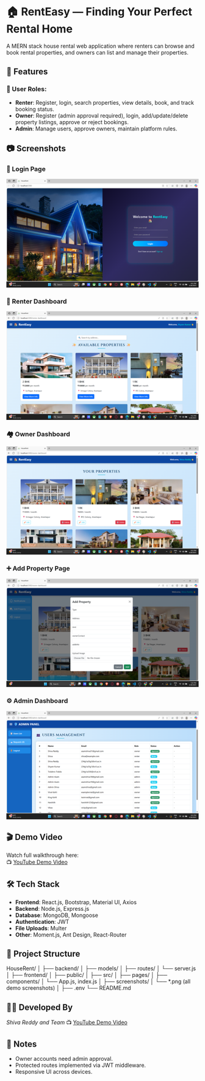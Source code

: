 # 🏠 RentEasy — Finding Your Perfect Rental Home

A MERN stack house rental web application where renters can browse and book rental properties, and owners can list and manage their properties.


## 🚀 Features

### 👤 User Roles:
- **Renter**: Register, login, search properties, view details, book, and track booking status.
- **Owner**: Register (admin approval required), login, add/update/delete property listings, approve or reject bookings.
- **Admin**: Manage users, approve owners, maintain platform rules.

## 📷 Screenshots

### 🔐 Login Page
![Login Page](./frontend/screenshots/login-page.png)

### 📝 Renter Dashboard
![Renter Dashboard](./frontend/screenshots/renter-page.png)

### 🏘️ Owner Dashboard
![Owner Dashboard](./frontend/screenshots/owner-page.png)

### ➕ Add Property Page
![Add Property](./frontend/screenshots/add-property.png)

### ⚙️ Admin Dashboard
![Admin Page](./frontend/screenshots/admin-page.png)


## 🎬 Demo Video

Watch full walkthrough here:  
📺 [YouTube Demo Video](https://youtu.be/eRY9exoa4DE)


## 🛠️ Tech Stack

- **Frontend**: React.js, Bootstrap, Material UI, Axios
- **Backend**: Node.js, Express.js
- **Database**: MongoDB, Mongoose
- **Authentication**: JWT
- **File Uploads**: Multer
- **Other**: Moment.js, Ant Design, React-Router


## 📁 Project Structure

HouseRent/
│
├── backend/
│ ├── models/
│ ├── routes/
│ └── server.js
│
├── frontend/
│ ├── public/
│ ├── src/
│ ├── pages/
│ ├── components/
│ └── App.js, index.js
│
├── screenshots/
│ └── *.png (all demo screenshots)
│
├── .env
└── README.md



## 🧑‍💻 Developed By

   *Shiva Reddy and Team*
   📺 [YouTube Demo Video](https://youtu.be/eRY9exoa4DE)


## 📌 Notes

- Owner accounts need admin approval.
- Protected routes implemented via JWT middleware.
- Responsive UI across devices.
